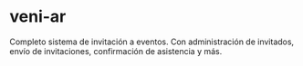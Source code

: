 # veni-ar
Completo sistema de invitación a eventos. Con administración de invitados, envío de invitaciones, confirmación de asistencia y más.
